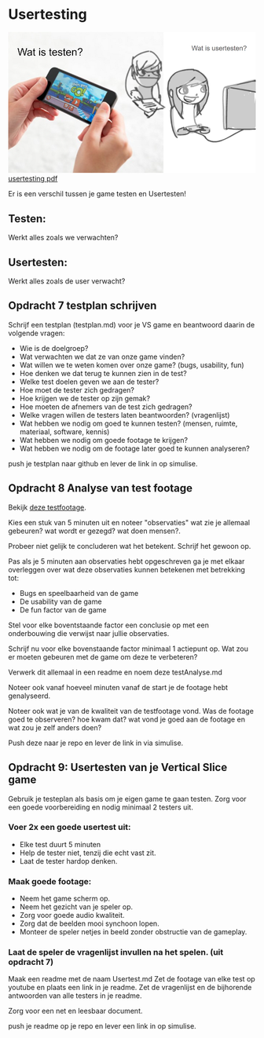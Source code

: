 # Usertesting

[![presentatie](../src/06_01_usertesting.png)](https://docs.google.com/presentation/d/1bFGPaPEHiF3K4KTIh4Isur3QX5jceIcK2RnvigN8fYA/edit#slide=id.p)
[usertesting pdf](Usertesting.pdf)

Er is een verschil tussen je game testen en Usertesten!

## Testen:

Werkt alles zoals we verwachten?

## Usertesten:

Werkt alles zoals de user verwacht?

## Opdracht 7 testplan schrijven

Schrijf een testplan (testplan.md) voor je VS game en beantwoord daarin de volgende vragen:

- Wie is de doelgroep?
- Wat verwachten we dat ze van onze game vinden?
- Wat willen we te weten komen over onze game? (bugs, usability, fun)
- Hoe denken we dat terug te kunnen zien in de test?
- Welke test doelen geven we aan de tester?
- Hoe moet de tester zich gedragen?
- Hoe krijgen we de tester op zijn gemak?
- Hoe moeten de afnemers van de test zich gedragen?
- Welke vragen willen de testers laten beantwoorden? (vragenlijst)
- Wat hebben we nodig om goed te kunnen testen? (mensen, ruimte, materiaal, software, kennis)
- Wat hebben we nodig om goede footage te krijgen?
- Wat hebben we nodig om de footage later goed te kunnen analyseren?

push je testplan naar github en lever de link in op simulise.

## Opdracht 8 Analyse van test footage

Bekijk [deze testfootage](https://mediacollegeamsterdam.sharepoint.com/teams/SDGAexamen20232024-Team04/_layouts/15/stream.aspx?id=%2Fteams%2FSDGAexamen20232024%2DTeam04%2FGedeelde%20documenten%2FTeam%2004%20%2D%20Paladin%2FAlgemeen%2FPaladin%2FUserstests%2F21%2D05%2D2024%2FUsertest%20Derailed%20Deliveries%2021%2D05%2D2024%2Emp4&referrer=StreamWebApp%2EWeb&referrerScenario=AddressBarCopied%2Eview%2E3bc6ce06%2Da64e%2D475f%2Da13d%2D027faa36da1b).

Kies een stuk van 5 minuten uit en noteer "observaties" wat zie je allemaal gebeuren? wat wordt er gezegd? wat doen mensen?.

Probeer niet gelijk te concluderen wat het betekent. Schrijf het gewoon op.

Pas als je 5 minuten aan observaties hebt opgeschreven ga je met elkaar overleggen over wat deze observaties kunnen betekenen met betrekking tot:

- Bugs en speelbaarheid van de game
- De usability van de game
- De fun factor van de game

Stel voor elke boventstaande factor een conclusie op met een onderbouwing die verwijst naar jullie observaties.

Schrijf nu voor elke bovenstaande factor minimaal 1 actiepunt op. Wat zou er moeten gebeuren met de game om deze te verbeteren?

Verwerk dit allemaal in een readme en noem deze testAnalyse.md

Noteer ook vanaf hoeveel minuten vanaf de start je de footage hebt genalyseerd.

Noteer ook wat je van de kwaliteit van de testfootage vond. Was de footage goed te observeren? hoe kwam dat? wat vond je goed aan de footage en wat zou je zelf anders doen?

Push deze naar je repo en lever de link in via simulise.

## Opdracht 9: Usertesten van je Vertical Slice game

Gebruik je testeplan als basis om je eigen game te gaan testen. Zorg voor een goede voorbereiding en nodig minimaal 2 testers uit.

### Voer 2x een goede usertest uit:

- Elke test duurt 5 minuten
- Help de tester niet, tenzij die echt vast zit.
- Laat de tester hardop denken.

### Maak goede footage:

- Neem het game scherm op.
- Neem het gezicht van je speler op.
- Zorg voor goede audio kwaliteit.
- Zorg dat de beelden mooi synchoon lopen.
- Monteer de speler netjes in beeld zonder obstructie van de gameplay.

### Laat de speler de vragenlijst invullen na het spelen. (uit opdracht 7)

Maak een readme met de naam Usertest.md
Zet de footage van elke test op youtube en plaats een link in je readme.
Zet de vragenlijst en de bijhorende antwoorden van alle testers in je readme.

Zorg voor een net en leesbaar document.

push je readme op je repo en lever een link in op simulise.
